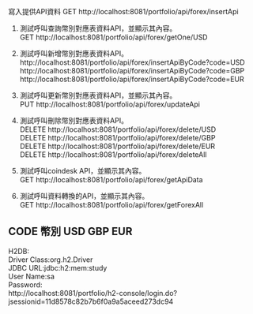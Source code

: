 寫入提供API資料
GET  http://localhost:8081/portfolio/api/forex/insertApi

1. 測試呼叫查詢幣別對應表資料API，並顯示其內容。  
GET  http://localhost:8081/portfolio/api/forex/getOne/USD  
2. 測試呼叫新增幣別對應表資料API。  
http://localhost:8081/portfolio/api/forex/insertApiByCode?code=USD  
http://localhost:8081/portfolio/api/forex/insertApiByCode?code=GBP  
http://localhost:8081/portfolio/api/forex/insertApiByCode?code=EUR    

4. 測試呼叫更新幣別對應表資料API，並顯示其內容。  
PUT  http://localhost:8081/portfolio/api/forex/updateApi  

5. 測試呼叫刪除幣別對應表資料API。  
DELETE http://localhost:8081/portfolio/api/forex/delete/USD  
DELETE http://localhost:8081/portfolio/api/forex/delete/GBP  
DELETE http://localhost:8081/portfolio/api/forex/delete/EUR    
DELETE http://localhost:8081/portfolio/api/forex/deleteAll    

6. 測試呼叫coindesk API，並顯示其內容。  
GET  http://localhost:8081/portfolio/api/forex/getApiData  

7. 測試呼叫資料轉換的API，並顯示其內容。  
GET  http://localhost:8081/portfolio/api/forex/getForexAll


CODE 幣別 USD GBP EUR  
------------------------------------------------------------------------------------------------  
H2DB:  
Driver Class:org.h2.Driver  
JDBC URL:jdbc:h2:mem:study  
User Name:sa  
Password:  
http://localhost:8081/portfolio/h2-console/login.do?jsessionid=11d8578c82b7b6f0a9a5aceed273dc94  
